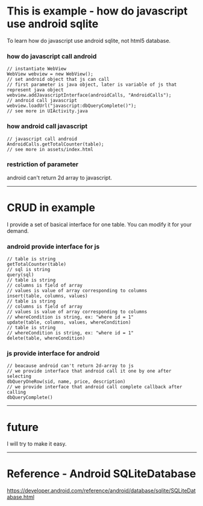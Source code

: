 # This is example - how do javascript use android sqlite
To learn how do javascript use android sqlite, not html5 database.

### how do javascript call android
	// instantiate WebView
	WebView webview = new WebView();
	// set android object that js can call
	// first parameter is java object, later is variable of js that represent java object
	webview.addJavascriptInterface(androidCalls, "AndroidCalls");
	// android call javascript 
	webview.loadUrl("javascript:dbQueryComplete()");
	// see more in UIActivity.java 
	
### how android call javascript
	// javascript call android
	AndroidCalls.getTotalCounter(table);
	// see more in assets/index.html

### restriction of parameter
android can't return 2d array to javascript.

-------------------
# CRUD in example
I provide a set of basical interface for one table. 
You can modify it for your demand.

### android provide interface for js
	// table is string
	getTotalCounter(table)
	// sql is string
	query(sql)
	// table is string
	// columns is field of array
	// values is value of array corresponding to columns
	insert(table, columns, values)
	// table is string
	// columns is field of array
	// values is value of array corresponding to columns
	// whereCondition is string, ex: "where id = 1"
	update(table, columns, values, whereCondition)
	// table is string
	// whereCondition is string, ex: "where id = 1"
	delete(table, whereCondition)

### js provide interface for android
	// beacause android can't return 2d-array to js
	// we provide interface that android call it one by one after selecting
	dbQueryOneRow(sid, name, price, description)
	// we provide interface that android call complete callback after calling 
	dbQueryComplete()
-------------------
# future
I will try to make it easy.

-------------------
# Reference - Android SQLiteDatabase
https://developer.android.com/reference/android/database/sqlite/SQLiteDatabase.html


